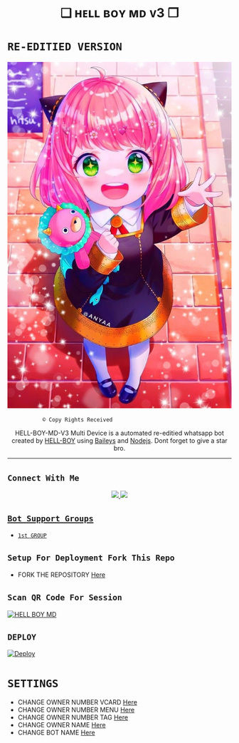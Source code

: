 

<h1 align="center">❏ ʜᴇʟʟ ʙᴏʏ ᴍᴅ ᴠ3 ❐<br></h1>
<p align="center">

# ```RE-EDITIED VERSION```

![Banner](HELL-BOY.jpg) <br />
</p>

               © Copy Rights Received


<p align="center">
HELL-BOY-MD-V3 Multi Device is a automated re-editied whatsapp bot created by <a href="https://github.com/HELLBOY7561" target="_blank">HELL-BOY</a> using <a href="https://github.com/adiwajshing/Baileys" target="_blank">Baileys</a> and <a href="https://github.com/nodejs" target="_blank">Nodejs</a>. Dont forget to give a star bro.
</p>



-------

## ```Connect With Me```
<p align="center">
<a href="https://wa.me/917561823024"><img src="https://img.shields.io/badge/Contact Hell Boy-25D366?style=for-the-badge&logo=whatsapp&logoColor=white" />
<a href="https://chat.whatsapp.com/CoyDq2bXKMzEhS27ttAX7U"><img src="https://img.shields.io/badge/Join Official GC-25D366?style=for-the-badge&logo=whatsapp&logoColor=white" />
</p>

## ```Bot Support Groups```

- [`1st GROUP`](https://chat.whatsapp.com/CoyDq2bXKMzEhS27ttAX7U)

## ```Setup For Deployment Fork This Repo```

- FORK THE REPOSITORY [Here](https://github.com/HELL-BOY77/HELL-BOY-MD-V3/fork)

## ```Scan QR Code For Session```

[![HELL BOY MD](https://repl.it/badge/github/quiec/whatsasena)](https://replit.com/@OGGY36/HELL-BOY-MD?output%20only=1&lite=1#index.js)


## ```DEPLOY```



[![Deploy](https://www.herokucdn.com/deploy/button.svg)](https://heroku.com/deploy?template=https://github.com/Hell-Boy190/HELL-BOY-MD-V3/)


# `SETTINGS`

- CHANGE OWNER NUMBER VCARD [Here](https://github.com/HELL-BOY77/HELL-BOY-MD-V3/blob/master/config.js#L44)
- CHANGE OWNER NUMBER MENU [Here](https://github.com/HELL-BOY77/HELL-BOY-MD-V3/blob/master/config.js#L59)
- CHANGE OWNER NUMBER TAG [Here](https://github.com/HELL-BOY77/HELL-BOY-MD-V3/blob/master/config.js#L58)
- CHANGE OWNER NAME [Here](https://github.com/HELL-BOY77/HELL-BOY-MD-V3/blob/master/config.js#L45)
- CHANGE BOT NAME [Here](https://github.com/HELL-BOY77/HELL-BOY-MD-V3/blob/master/config.js#L51)
        
                
